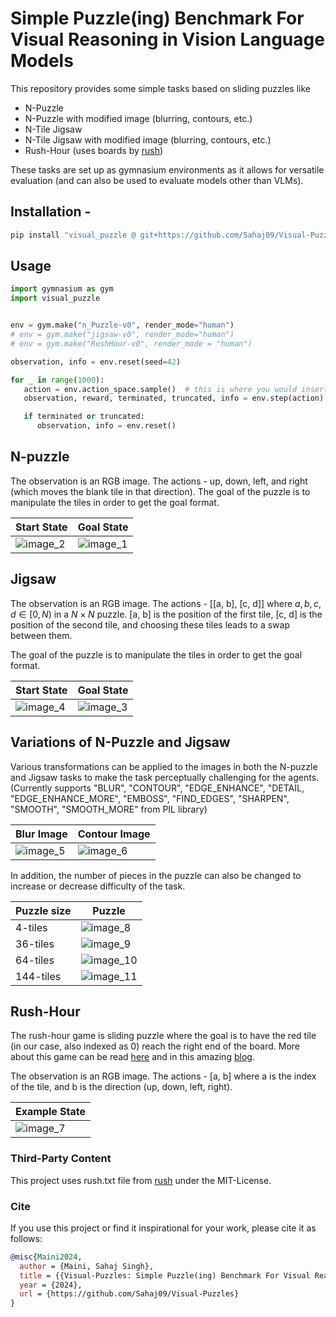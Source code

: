 # Simple Puzzle(ing) Benchmark For Visual Reasoning in Vision Language Models

This repository provides some simple tasks based on sliding puzzles like 
- N-Puzzle
- N-Puzzle with modified image (blurring, contours, etc.) 
- N-Tile Jigsaw
- N-Tile Jigsaw with modified image (blurring, contours, etc.) 
- Rush-Hour (uses boards by [rush](https://github.com/fogleman/rush))

These tasks are set up as gymnasium environments as it allows for versatile evaluation (and can also be used to evaluate models other than VLMs).
<!-- 
<details>
  <summary><i>Proj. Phil.</i></summary>
  <p>In science's march, new methods rise,
Embracing old solutions as they grow.
But AI's path takes a strange guise,
Where novel tools don't always know,
The simple tricks their elders mastered,
Leaving gaps where once was whole.
A curious dance of progress plastered,
With steps both forward and retrograde roll.</p>
</details>
-->

## Installation -

```bash
pip install "visual_puzzle @ git+https://github.com/Sahaj09/Visual-Puzzles.git@main"
```
## Usage

```python
import gymnasium as gym
import visual_puzzle


env = gym.make("n_Puzzle-v0", render_mode="human")
# env = gym.make("jigsaw-v0", render_mode="human")
# env = gym.make("RushHour-v0", render_mode = "human")

observation, info = env.reset(seed=42)

for _ in range(1000):
   action = env.action_space.sample()  # this is where you would insert your policy
   observation, reward, terminated, truncated, info = env.step(action)

   if terminated or truncated:
      observation, info = env.reset()
```

## N-puzzle

The observation is an RGB image. The actions - up, down, left, and right (which moves the blank tile in that direction). The goal of the puzzle is to manipulate the tiles in order to get the goal format.



| Start State | Goal State|
   |-----------------------|-------------|
   | ![image_2](./images/n_puzzle_shuffle.png) | ![image_1](./images/n_puzzle_final.png "check") |

## Jigsaw
The observation is an RGB image. The actions - [[a, b], [c, d]] where $a,b,c,d \in [0,N)$ in a $N\times N$ puzzle. [a, b] is the position of the first tile, [c, d] is the position of the second tile, and choosing these tiles leads to a swap between them. 

The goal of the puzzle is to manipulate the tiles in order to get the goal format.


| Start State | Goal State|
   |-----------------------|-------------|
   | ![image_4](./images/jigsaw_shuffled_image.png) | ![image_3](./images/jigsaw_final_image.png) |


## Variations of N-Puzzle and Jigsaw
Various transformations can be applied to the images in both the N-puzzle and Jigsaw tasks to make the task perceptually challenging for the agents. (Currently supports "BLUR", "CONTOUR", "EDGE_ENHANCE", "DETAIL, "EDGE_ENHANCE_MORE", "EMBOSS", "FIND_EDGES", "SHARPEN", "SMOOTH", "SMOOTH_MORE" from PIL library)

|Blur Image| Contour Image|
|-----------|-----------|
|![image_5](./images/n_puzzle_shuffle_blur.png)| ![image_6](./images/n_puzzle_shuffle_contour.png)|

In addition, the number of pieces in the puzzle can also be changed to increase or decrease difficulty of the task.

| Puzzle size | Puzzle |
|-------------|-------|
| 4-tiles     | ![image_8](./images/n_puzzle_4.png) |
| 36-tiles    | ![image_9](./images/n_puzzle_35.png) |
| 64-tiles    | ![image_10](./images/n_puzzle_63.png) |
| 144-tiles   | ![image_11](./images/n_puzzle_144.png) |

## Rush-Hour
The rush-hour game is sliding puzzle where the goal is to have the red tile (in our case, also indexed as 0) reach the right end of the board. More about this game can be read [here](https://en.wikipedia.org/wiki/Rush_Hour_(puzzle)) and in this amazing [blog](https://www.michaelfogleman.com/rush/).

The observation is an RGB image. The actions - [a, b] where a is the index of the tile, and b is the direction (up, down, left, right). 

|Example State|
|-----------|
|![image_7](./images/rush_hour_example.png)

### Third-Party Content
This project uses rush.txt file from [rush](https://github.com/fogleman/rush) 
under the MIT-License.


### Cite
If you use this project or find it inspirational for your work, please cite it as follows:
```bibtex
@misc{Maini2024,
  author = {Maini, Sahaj Singh},
  title = {{Visual-Puzzles: Simple Puzzle(ing) Benchmark For Visual Reasoning in Vision Language Models}},
  year = {2024},
  url = {https://github.com/Sahaj09/Visual-Puzzles}
}
```
